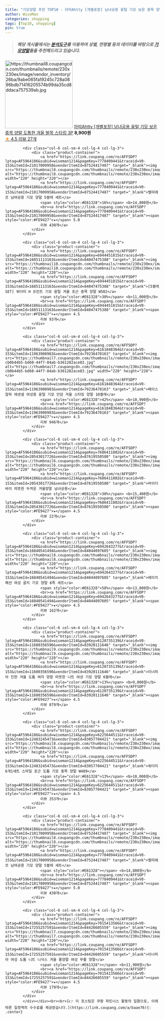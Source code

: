 ```yaml
---
title: "기모양말 추천 TOP10 - 아띠Ahtty [개별포장] 남녀공용 융털 기모 보온 중목 양말 도톰한 겨울 발목 스타킹 3P"
author: WiseMan
categories: shopping
tags: [Top10, shopping]
pin: true
---
```


> ##### 해당 게시물에서는 [**분석도구**](https://itemscout.io/)를 이용하여 **성별**, **연령별** 등의 데이터를 바탕으로 [**기모양말**](https://link.coupang.com/a/baae76)들을 추천해드리고 있습니다.
<div class="container"><div class="row">
            <div class="col-6 col-sm-4 col-lg-4 col-lg-3">
                <div class="product-container">
                    <a href="https://link.coupang.com/re/AFFSDP?lptag=AF5964186&subid=wiseman1214&pageKey=7660370021&traceid=V0-153&itemId=20406845936&vendorItemId=87489021885" target="_blank"><img src="https://thumbnail8.coupangcdn.com/thumbnails/remote/230x230ex/image/vendor_inventory/26ba/9abe065fa19245c728a0896bdb71416205574b99da35cd8ddaca757539ab.jpg" alt="https://thumbnail8.coupangcdn.com/thumbnails/remote/230x230ex/image/vendor_inventory/26ba/9abe065fa19245c728a0896bdb71416205574b99da35cd8ddaca757539ab.jpg" width="220" height="220"></a>
                    <a href="https://link.coupang.com/re/AFFSDP?lptag=AF5964186&subid=wiseman1214&pageKey=7660370021&traceid=V0-153&itemId=20406845936&vendorItemId=87489021885" target="_blank">아띠Ahtty [개별포장] 남녀공용 융털 기모 보온 중목 양말 도톰한 겨울 발목 스타킹 3P</a>
                    <span style="color:#E61328"></span> <b>8,900원</b>
                    <br><a href="https://link.coupang.com/re/AFFSDP?lptag=AF5964186&subid=wiseman1214&pageKey=7660370021&traceid=V0-153&itemId=20406845936&vendorItemId=87489021885" target="_blank"><span style="color:#FE9427">★</span> 4.5
                    리뷰 27개</a>
                </div>
            </div>
            
            <div class="col-6 col-sm-4 col-lg-4 col-lg-3">
                <div class="product-container">
                    <a href="https://link.coupang.com/re/AFFSDP?lptag=AF5964186&subid=wiseman1214&pageKey=7778409441&traceid=V0-153&itemId=21017009958&vendorItemId=87524417487" target="_blank"><img src="https://thumbnail8.coupangcdn.com/thumbnails/remote/230x230ex/image/vendor_inventory/a88b/a6ce8d81210e2c8d3ca1ba45a3baa6a912a4cbb78cd055c2a88940e942f6.jpg" alt="https://thumbnail8.coupangcdn.com/thumbnails/remote/230x230ex/image/vendor_inventory/a88b/a6ce8d81210e2c8d3ca1ba45a3baa6a912a4cbb78cd055c2a88940e942f6.jpg" width="220" height="220"></a>
                    <a href="https://link.coupang.com/re/AFFSDP?lptag=AF5964186&subid=wiseman1214&pageKey=7778409441&traceid=V0-153&itemId=21017009958&vendorItemId=87524417487" target="_blank">벨띠에르 남여공용 기모 양말 5켤레 세트</a>
                    <span style="color:#E61328">16%</span> <b>14,800원</b>
                    <br><a href="https://link.coupang.com/re/AFFSDP?lptag=AF5964186&subid=wiseman1214&pageKey=7778409441&traceid=V0-153&itemId=21017009958&vendorItemId=87524417487" target="_blank"><span style="color:#FE9427">★</span> 5.0
                    리뷰 430개</a>
                </div>
            </div>
            
            <div class="col-6 col-sm-4 col-lg-4 col-lg-3">
                <div class="product-container">
                    <a href="https://link.coupang.com/re/AFFSDP?lptag=AF5964186&subid=wiseman1214&pageKey=6944451815&traceid=V0-153&itemId=16851113163&vendorItemId=84047475388" target="_blank"><img src="https://thumbnail10.coupangcdn.com/thumbnails/remote/230x230ex/image/vendor_inventory/971c/47074b6756f6bc47f9146cb78eab90c4bb68e3b5bb2abc8ad9ad08da8f8e.png" alt="https://thumbnail10.coupangcdn.com/thumbnails/remote/230x230ex/image/vendor_inventory/971c/47074b6756f6bc47f9146cb78eab90c4bb68e3b5bb2abc8ad9ad08da8f8e.png" width="220" height="220"></a>
                    <a href="https://link.coupang.com/re/AFFSDP?lptag=AF5964186&subid=wiseman1214&pageKey=6944451815&traceid=V0-153&itemId=16851113163&vendorItemId=84047475388" target="_blank">[5켤레SET] 워더미 H 프린트 기모 융털 겨울 포근 중목 양말 W502</a>
                    <span style="color:#E61328">30%</span> <b>11,000원</b>
                    <br><a href="https://link.coupang.com/re/AFFSDP?lptag=AF5964186&subid=wiseman1214&pageKey=6944451815&traceid=V0-153&itemId=16851113163&vendorItemId=84047475388" target="_blank"><span style="color:#FE9427">★</span> 4.5
                    리뷰 93개</a>
                </div>
            </div>
            
            <div class="col-6 col-sm-4 col-lg-4 col-lg-3">
                <div class="product-container">
                    <a href="https://link.coupang.com/re/AFFSDP?lptag=AF5964186&subid=wiseman1214&pageKey=6161848364&traceid=V0-153&itemId=11963908983&vendorItemId=79236478163" target="_blank"><img src="https://thumbnail7.coupangcdn.com/thumbnails/remote/230x230ex/image/retail/images/8390488543261164-cb0b44b5-bd60-44f7-84ab-b361282ace83.jpg" alt="https://thumbnail7.coupangcdn.com/thumbnails/remote/230x230ex/image/retail/images/8390488543261164-cb0b44b5-bd60-44f7-84ab-b361282ace83.jpg" width="220" height="220"></a>
                    <a href="https://link.coupang.com/re/AFFSDP?lptag=AF5964186&subid=wiseman1214&pageKey=6161848364&traceid=V0-153&itemId=11963908983&vendorItemId=79236478163" target="_blank">베이스알파 에센셜 여성용 융털 기모 안감 겨울 스타킹 양말 10켤레</a>
                    <span style="color:#E61328">42%</span> <b>10,990원</b>
                    <br><a href="https://link.coupang.com/re/AFFSDP?lptag=AF5964186&subid=wiseman1214&pageKey=6161848364&traceid=V0-153&itemId=11963908983&vendorItemId=79236478163" target="_blank"><span style="color:#FE9427">★</span> 4.5
                    리뷰 946개</a>
                </div>
            </div>
            
            <div class="col-6 col-sm-4 col-lg-4 col-lg-3">
                <div class="product-container">
                    <a href="https://link.coupang.com/re/AFFSDP?lptag=AF5964186&subid=wiseman1214&pageKey=7686411802&traceid=V0-153&itemId=20543017726&vendorItemId=87619550580" target="_blank"><img src="https://thumbnail6.coupangcdn.com/thumbnails/remote/230x230ex/image/vendor_inventory/b166/113c4151c9e25d93c466fff30f0ef71cd4db99f8b70874f038f9fa6d278b.jpg" alt="https://thumbnail6.coupangcdn.com/thumbnails/remote/230x230ex/image/vendor_inventory/b166/113c4151c9e25d93c466fff30f0ef71cd4db99f8b70874f038f9fa6d278b.jpg" width="220" height="220"></a>
                    <a href="https://link.coupang.com/re/AFFSDP?lptag=AF5964186&subid=wiseman1214&pageKey=7686411802&traceid=V0-153&itemId=20543017726&vendorItemId=87619550580" target="_blank">바이더바이 따뜻한 두꺼운 겨울양말 남녀공용</a>
                    <span style="color:#E61328">30%</span> <b>15,400원</b>
                    <br><a href="https://link.coupang.com/re/AFFSDP?lptag=AF5964186&subid=wiseman1214&pageKey=7686411802&traceid=V0-153&itemId=20543017726&vendorItemId=87619550580" target="_blank"><span style="color:#FE9427">★</span> 4.5
                    리뷰 22개</a>
                </div>
            </div>
            
            <div class="col-6 col-sm-4 col-lg-4 col-lg-3">
                <div class="product-container">
                    <a href="https://link.coupang.com/re/AFFSDP?lptag=AF5964186&subid=wiseman1214&pageKey=6942643277&traceid=V0-153&itemId=16840541494&vendorItemId=84044097605" target="_blank"><img src="https://thumbnail8.coupangcdn.com/thumbnails/remote/230x230ex/image/vendor_inventory/b0b4/58437a0905b2153c3526d1ab6ee85ca9cfe4775f3adeafb8c61a3230229e.jpg" alt="https://thumbnail8.coupangcdn.com/thumbnails/remote/230x230ex/image/vendor_inventory/b0b4/58437a0905b2153c3526d1ab6ee85ca9cfe4775f3adeafb8c61a3230229e.jpg" width="220" height="220"></a>
                    <a href="https://link.coupang.com/re/AFFSDP?lptag=AF5964186&subid=wiseman1214&pageKey=6942643277&traceid=V0-153&itemId=16840541494&vendorItemId=84044097605" target="_blank">에이치패션 여성 골지 기모 양말 6족 세트</a>
                    <span style="color:#E61328">58%</span> <b>13,800원</b>
                    <br><a href="https://link.coupang.com/re/AFFSDP?lptag=AF5964186&subid=wiseman1214&pageKey=6942643277&traceid=V0-153&itemId=16840541494&vendorItemId=84044097605" target="_blank"><span style="color:#FE9427">★</span> 4.5
                    리뷰 162개</a>
                </div>
            </div>
            
            <div class="col-6 col-sm-4 col-lg-4 col-lg-3">
                <div class="product-container">
                    <a href="https://link.coupang.com/re/AFFSDP?lptag=AF5964186&subid=wiseman1214&pageKey=6120735139&traceid=V0-153&itemId=11600356596&vendorItemId=83920111646" target="_blank"><img src="https://thumbnail9.coupangcdn.com/thumbnails/remote/230x230ex/image/vendor_inventory/fd85/358a1dfc9970727fdd10f771699e59fa3982512a4341659050ab2e905d44.jpg" alt="https://thumbnail9.coupangcdn.com/thumbnails/remote/230x230ex/image/vendor_inventory/fd85/358a1dfc9970727fdd10f771699e59fa3982512a4341659050ab2e905d44.jpg" width="220" height="220"></a>
                    <a href="https://link.coupang.com/re/AFFSDP?lptag=AF5964186&subid=wiseman1214&pageKey=6120735139&traceid=V0-153&itemId=11600356596&vendorItemId=83920111646" target="_blank">이너피아 진한 겨울 도톰 여자 양말 따뜻한 니트 여성 기모 양말 6켤레</a>
                    <span style="color:#E61328">13%</span> <b>9,000원</b>
                    <br><a href="https://link.coupang.com/re/AFFSDP?lptag=AF5964186&subid=wiseman1214&pageKey=6120735139&traceid=V0-153&itemId=11600356596&vendorItemId=83920111646" target="_blank"><span style="color:#FE9427">★</span> 4.5
                    리뷰 879개</a>
                </div>
            </div>
            
            <div class="col-6 col-sm-4 col-lg-4 col-lg-3">
                <div class="product-container">
                    <a href="https://link.coupang.com/re/AFFSDP?lptag=AF5964186&subid=wiseman1214&pageKey=6225644511&traceid=V0-153&itemId=12483245473&vendorItemId=83057704421" target="_blank"><img src="https://thumbnail8.coupangcdn.com/thumbnails/remote/230x230ex/image/vendor_inventory/b619/a8a43a091a47d66cc27b1ffa0f34b7c83cb7dd1a127599158bec8f726767.jpg" alt="https://thumbnail8.coupangcdn.com/thumbnails/remote/230x230ex/image/vendor_inventory/b619/a8a43a091a47d66cc27b1ffa0f34b7c83cb7dd1a127599158bec8f726767.jpg" width="220" height="220"></a>
                    <a href="https://link.coupang.com/re/AFFSDP?lptag=AF5964186&subid=wiseman1214&pageKey=6225644511&traceid=V0-153&itemId=12483245473&vendorItemId=83057704421" target="_blank">워더미 6개1세트 스마일 포근 도톰 기모 중목 양말 W489</a>
                    <span style="color:#E61328">13%</span> <b>10,000원</b>
                    <br><a href="https://link.coupang.com/re/AFFSDP?lptag=AF5964186&subid=wiseman1214&pageKey=6225644511&traceid=V0-153&itemId=12483245473&vendorItemId=83057704421" target="_blank"><span style="color:#FE9427">★</span> 4.5
                    리뷰 353개</a>
                </div>
            </div>
            
            <div class="col-6 col-sm-4 col-lg-4 col-lg-3">
                <div class="product-container">
                    <a href="https://link.coupang.com/re/AFFSDP?lptag=AF5964186&subid=wiseman1214&pageKey=7778409441&traceid=V0-153&itemId=21017009958&vendorItemId=87524417487" target="_blank"><img src="https://thumbnail8.coupangcdn.com/thumbnails/remote/230x230ex/image/vendor_inventory/a88b/a6ce8d81210e2c8d3ca1ba45a3baa6a912a4cbb78cd055c2a88940e942f6.jpg" alt="https://thumbnail8.coupangcdn.com/thumbnails/remote/230x230ex/image/vendor_inventory/a88b/a6ce8d81210e2c8d3ca1ba45a3baa6a912a4cbb78cd055c2a88940e942f6.jpg" width="220" height="220"></a>
                    <a href="https://link.coupang.com/re/AFFSDP?lptag=AF5964186&subid=wiseman1214&pageKey=7778409441&traceid=V0-153&itemId=21017009958&vendorItemId=87524417487" target="_blank">벨띠에르 남여공용 기모 양말 5켤레 세트</a>
                    <span style="color:#E61328"></span> <b>14,800원</b>
                    <br><a href="https://link.coupang.com/re/AFFSDP?lptag=AF5964186&subid=wiseman1214&pageKey=7778409441&traceid=V0-153&itemId=21017009958&vendorItemId=87524417487" target="_blank"><span style="color:#FE9427">★</span> 5.0
                    리뷰 430개</a>
                </div>
            </div>
            
            <div class="col-6 col-sm-4 col-lg-4 col-lg-3">
                <div class="product-container">
                    <a href="https://link.coupang.com/re/AFFSDP?lptag=AF5964186&subid=wiseman1214&pageKey=7015413566&traceid=V0-153&itemId=17255257591&vendorItemId=84426605559" target="_blank"><img src="https://thumbnail7.coupangcdn.com/thumbnails/remote/230x230ex/image/vendor_inventory/27b3/43b58dd964486d4f5e6cb96dd0ba90aa5237ba14934a2ad9b729e8a2cd5f.jpg" alt="https://thumbnail7.coupangcdn.com/thumbnails/remote/230x230ex/image/vendor_inventory/27b3/43b58dd964486d4f5e6cb96dd0ba90aa5237ba14934a2ad9b729e8a2cd5f.jpg" width="220" height="220"></a>
                    <a href="https://link.coupang.com/re/AFFSDP?lptag=AF5964186&subid=wiseman1214&pageKey=7015413566&traceid=V0-153&itemId=17255257591&vendorItemId=84426605559" target="_blank">이너피아 여성 도톰 니트 니삭스 겨울 롱양말 여성 무릎 양말</a>
                    <span style="color:#E61328"></span> <b>11,900원</b>
                    <br><a href="https://link.coupang.com/re/AFFSDP?lptag=AF5964186&subid=wiseman1214&pageKey=7015413566&traceid=V0-153&itemId=17255257591&vendorItemId=84426605559" target="_blank"><span style="color:#FE9427">★</span> 4.5
                    리뷰 179개</a>
                </div>
            </div>
            </div></div><br><br>[👉 이 포스팅은 쿠팡 파트너스 활동의 일환으로, 이에 따른 일정액의 수수료를 제공받습니다.](https://link.coupang.com/a/baae76){: .center}